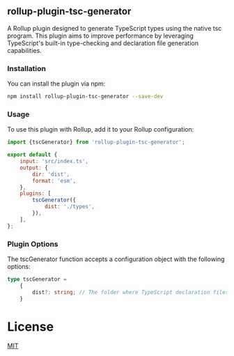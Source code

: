 ## rollup-plugin-tsc-generator

A Rollup plugin designed to generate TypeScript types using the native tsc program. This plugin aims to improve performance by leveraging TypeScript's built-in type-checking and declaration file generation capabilities.

### Installation

You can install the plugin via npm:

```bash
npm install rollup-plugin-tsc-generator --save-dev
```

### Usage

To use this plugin with Rollup, add it to your Rollup configuration:

```javascript
import {tscGenerator} from 'rollup-plugin-tsc-generator';

export default {
    input: 'src/index.ts',
    output: {
        dir: 'dist',
        format: 'esm',
    },
    plugins: [
        tscGenerator({
            dist: './types',
        }),
    ],
};
```

### Plugin Options

The tscGenerator function accepts a configuration object with the following options:

```typescript
type tscGenerator =
    {
        dist?: string; // The folder where TypeScript declaration files will be generated. 
    }
```

# License

[MIT](https://github.com/juandl/rollup-plugin-tsc-generator/blob/main/LICENSE)
